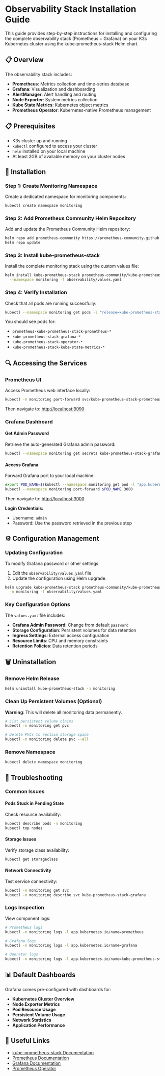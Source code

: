 # Observability Stack Installation Guide

This guide provides step-by-step instructions for installing and configuring the complete observability stack (Prometheus + Grafana) on your K3s Kubernetes cluster using the kube-prometheus-stack Helm chart.

## 📋 Overview

The observability stack includes:

- **Prometheus**: Metrics collection and time-series database
- **Grafana**: Visualization and dashboarding
- **AlertManager**: Alert handling and routing
- **Node Exporter**: System metrics collection
- **Kube State Metrics**: Kubernetes object metrics
- **Prometheus Operator**: Kubernetes-native Prometheus management

## 📋 Prerequisites

- K3s cluster up and running
- `kubectl` configured to access your cluster
- `helm` installed on your local machine
- At least 2GB of available memory on your cluster nodes

## 🚀 Installation

### Step 1: Create Monitoring Namespace

Create a dedicated namespace for monitoring components:

```bash
kubectl create namespace monitoring
```

### Step 2: Add Prometheus Community Helm Repository

Add and update the Prometheus Community Helm repository:

```bash
helm repo add prometheus-community https://prometheus-community.github.io/helm-charts
helm repo update
```

### Step 3: Install kube-prometheus-stack

Install the complete monitoring stack using the custom values file:

```bash
helm install kube-prometheus-stack prometheus-community/kube-prometheus-stack \
  --namespace monitoring -f observability/values.yaml
```

### Step 4: Verify Installation

Check that all pods are running successfully:

```bash
kubectl --namespace monitoring get pods -l "release=kube-prometheus-stack"
```

You should see pods for:

- `prometheus-kube-prometheus-stack-prometheus-*`
- `kube-prometheus-stack-grafana-*`
- `kube-prometheus-stack-operator-*`
- `kube-prometheus-stack-kube-state-metrics-*`

## 🔍 Accessing the Services

### Prometheus UI

Access Prometheus web interface locally:

```bash
kubectl -n monitoring port-forward svc/kube-prometheus-stack-prometheus 9090:9090
```

Then navigate to: <http://localhost:9090>

### Grafana Dashboard

#### Get Admin Password

Retrieve the auto-generated Grafana admin password:

```bash
kubectl --namespace monitoring get secrets kube-prometheus-stack-grafana -o jsonpath="{.data.admin-password}" | base64 -d ; echo
```

#### Access Grafana

Forward Grafana port to your local machine:

```bash
export POD_NAME=$(kubectl --namespace monitoring get pod -l "app.kubernetes.io/name=grafana,app.kubernetes.io/instance=kube-prometheus-stack" -oname)
kubectl --namespace monitoring port-forward $POD_NAME 3000
```

Then navigate to: <http://localhost:3000>

**Login Credentials:**

- Username: `admin`
- Password: Use the password retrieved in the previous step

## ⚙️ Configuration Management

### Updating Configuration

To modify Grafana password or other settings:

1. Edit the `observability/values.yaml` file
2. Update the configuration using Helm upgrade:

```bash
helm upgrade kube-prometheus-stack prometheus-community/kube-prometheus-stack \
  -n monitoring -f observability/values.yaml
```

### Key Configuration Options

The `values.yaml` file includes:

- **Grafana Admin Password**: Change from default `password`
- **Storage Configuration**: Persistent volumes for data retention
- **Ingress Settings**: External access configuration
- **Resource Limits**: CPU and memory constraints
- **Retention Policies**: Data retention periods

## 🗑️ Uninstallation

### Remove Helm Release

```bash
helm uninstall kube-prometheus-stack -n monitoring
```

### Clean Up Persistent Volumes (Optional)

**Warning**: This will delete all monitoring data permanently.

```bash
# List persistent volume claims
kubectl -n monitoring get pvc

# Delete PVCs to reclaim storage space
kubectl -n monitoring delete pvc --all
```

### Remove Namespace

```bash
kubectl delete namespace monitoring
```

## 🔧 Troubleshooting

### Common Issues

#### Pods Stuck in Pending State

Check resource availability:

```bash
kubectl describe pods -n monitoring
kubectl top nodes
```

#### Storage Issues

Verify storage class availability:

```bash
kubectl get storageclass
```

#### Network Connectivity

Test service connectivity:

```bash
kubectl -n monitoring get svc
kubectl -n monitoring describe svc kube-prometheus-stack-grafana
```

### Logs Inspection

View component logs:

```bash
# Prometheus logs
kubectl -n monitoring logs -l app.kubernetes.io/name=prometheus

# Grafana logs
kubectl -n monitoring logs -l app.kubernetes.io/name=grafana

# Operator logs
kubectl -n monitoring logs -l app.kubernetes.io/name=kube-prometheus-stack
```

## 📊 Default Dashboards

Grafana comes pre-configured with dashboards for:

- **Kubernetes Cluster Overview**
- **Node Exporter Metrics**
- **Pod Resource Usage**
- **Persistent Volume Usage**
- **Network Statistics**
- **Application Performance**

## 🔗 Useful Links

- [kube-prometheus-stack Documentation](https://github.com/prometheus-community/helm-charts/tree/main/charts/kube-prometheus-stack)
- [Prometheus Documentation](https://prometheus.io/docs/)
- [Grafana Documentation](https://grafana.com/docs/)
- [Prometheus Operator](https://prometheus-operator.dev/)